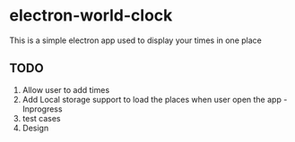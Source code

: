 # electron-world-clock
This is a simple electron app used to display your times in one place

## TODO
1) Allow user to add times
2) Add Local storage support to load the places when user open the app - Inprogress
3) test cases
4) Design

